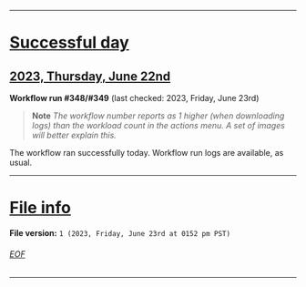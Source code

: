 
***

# [Successful day](#Successful-day)

## [2023, Thursday, June 22nd](#2023-Thursday-June-22nd)

**Workflow run #348/#349** (last checked: 2023, Friday, June 23rd)

> **Note** _The workflow number reports as 1 higher (when downloading logs) than the workload count in the actions menu. A set of images will better explain this._

The workflow ran successfully today. Workflow run logs are available, as usual.

***

# [File info](#File-info)

**File version:** `1 (2023, Friday, June 23rd at 0152 pm PST)`

###### [EOF](#EOF)

***

